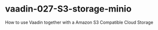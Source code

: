 # vaadin-027-S3-storage-minio
How to use Vaadin together with a Amazon S3 Compatible Cloud Storage 
